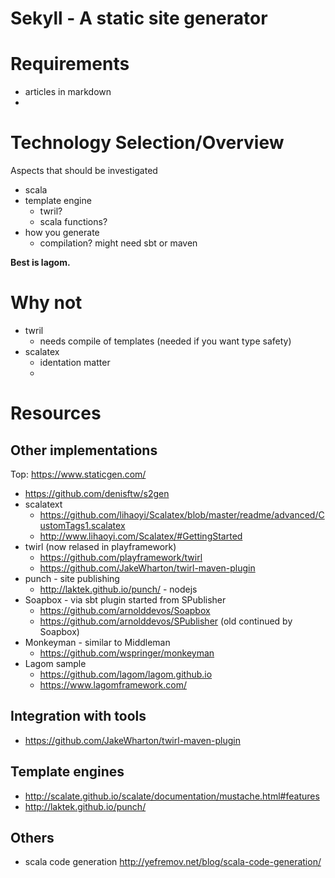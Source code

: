 # Sekyll - A static site generator

# Requirements
- articles in markdown
- 


# Technology Selection/Overview
Aspects that should be investigated
- scala
- template engine
  - twril?
  - scala functions?
- how you generate
  - compilation? might need sbt or maven

**Best is lagom.**

# Why not
- twril
  - needs compile of templates (needed if you want type safety)
- scalatex
  - identation matter
  - 

# Resources
## Other implementations
Top: https://www.staticgen.com/

- https://github.com/denisftw/s2gen
- scalatext
  - https://github.com/lihaoyi/Scalatex/blob/master/readme/advanced/CustomTags1.scalatex 
  - http://www.lihaoyi.com/Scalatex/#GettingStarted
- twirl (now relased in playframework)
  - https://github.com/playframework/twirl
  - https://github.com/JakeWharton/twirl-maven-plugin
- punch - site publishing
  - http://laktek.github.io/punch/ - nodejs
- Soapbox - via sbt plugin started from SPublisher
  - https://github.com/arnolddevos/Soapbox
  - https://github.com/arnolddevos/SPublisher (old continued by Soapbox)
- Monkeyman - similar to Middleman
  - https://github.com/wspringer/monkeyman
- Lagom sample
  - https://github.com/lagom/lagom.github.io
  - https://www.lagomframework.com/
  
## Integration with tools
- https://github.com/JakeWharton/twirl-maven-plugin

## Template engines
- http://scalate.github.io/scalate/documentation/mustache.html#features
- http://laktek.github.io/punch/

## Others
- scala code generation http://yefremov.net/blog/scala-code-generation/